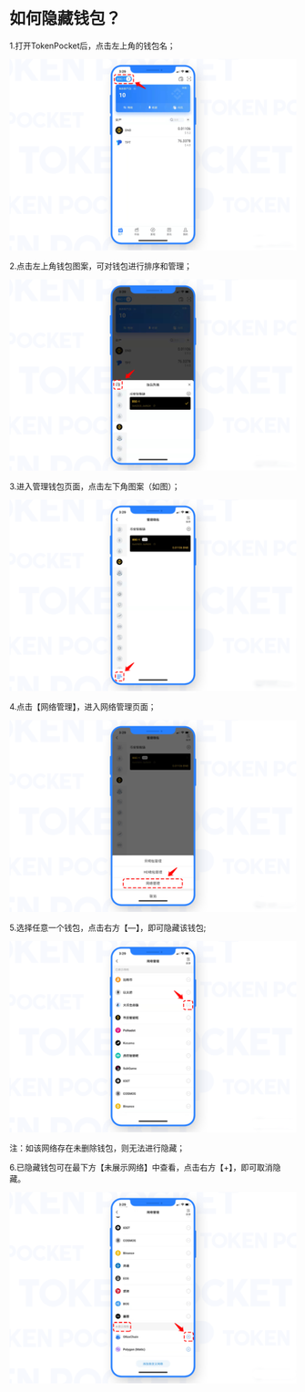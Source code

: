 # 如何隐藏钱包？

1.打开TokenPocket后，点击左上角的钱包名；

![](<../.gitbook/assets/1 (29).png>)

2.点击左上角钱包图案，可对钱包进行排序和管理；

![](<../.gitbook/assets/2 (17).png>)

3.进入管理钱包页面，点击左下角图案（如图）；

![](<../.gitbook/assets/3 (18).png>)

4.点击【网络管理】，进入网络管理页面；

![](<../.gitbook/assets/4 (12).png>)

5.选择任意一个钱包，点击右方【—】，即可隐藏该钱包;

![](<../.gitbook/assets/5 (8).png>)

注：如该网络存在未删除钱包，则无法进行隐藏；

6.已隐藏钱包可在最下方【未展示网络】中查看，点击右方【+】，即可取消隐藏。

![](<../.gitbook/assets/6 (4).png>)
